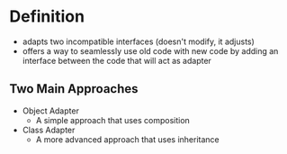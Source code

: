 ﻿# Definition

- adapts two incompatible interfaces (doesn't modify, it adjusts)
- offers a way to seamlessly use old code with new code by adding an interface between the code that will act as adapter

## Two Main Approaches

- Object Adapter 
  - A simple approach that uses composition
- Class Adapter
  - A more advanced approach that uses inheritance 